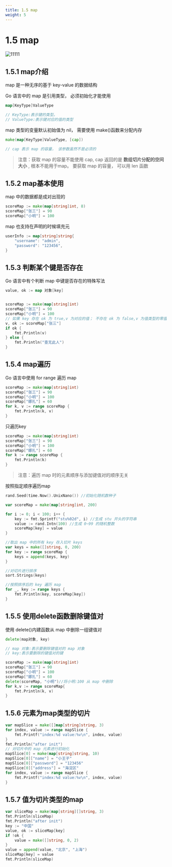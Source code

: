 ```yaml
---
title: 1.5 map
weight: 5
---
```


# 1.5 map



![11111](https://gitee.com/fidjiw/images/raw/master/img/11111.png)



## 1.5.1 map介绍

map 是一种无序的基于 key-value 的数据结构

Go 语言中的 map 是引用类型， 必须初始化才能使用  

```go
map[KeyType]ValueType

// KeyType:表示键的类型。
// ValueType:表示键对应的值的类型
```

map 类型的变量默认初始值为 nil， 需要使用 make()函数来分配内存  

```go
make(map[KeyType]ValueType, [cap])

// cap 表示 map 的容量， 该参数虽然不是必须的
```

> 注意：获取 map 的容量不能使用 cap, cap 返回的是 **数组切片分配的空间大小** , 根本不能用于map。 要获取 map 的容量， 可以用 len 函数  



## 1.5.2 map基本使用

map 中的数据都是成对出现的  

```go
scoreMap := make(map[string]int, 8)
scoreMap["张三"] = 90
scoreMap["小明"] = 100
```

map 也支持在声明的时候填充元  

```go
userInfo := map[string]string{
    "username": "admin",
    "password": "123456",
}
```



## 1.5.3 判断某个键是否存在

Go 语言中有个判断 map 中键是否存在的特殊写法  

```go
value, ok := map 对象[key]
```



```go

scoreMap := make(map[string]int)
scoreMap["张三"] = 90
scoreMap["小明"] = 100
// 如果 key 存在 ok 为 true,v 为对应的值； 不存在 ok 为 false,v 为值类型的零值
v, ok := scoreMap["张三"]
if ok {
	fmt.Println(v)
} else {
	fmt.Println("查无此人")
}
```



## 1.5.4 map遍历

Go 语言中使用 for range 遍历 map  

```go
scoreMap := make(map[string]int)
scoreMap["张三"] = 90
scoreMap["小明"] = 100
scoreMap["娜扎"] = 60
for k, v := range scoreMap {
	fmt.Println(k, v)
}
```

只遍历key

```go
scoreMap := make(map[string]int)
scoreMap["张三"] = 90
scoreMap["小明"] = 100
scoreMap["娜扎"] = 60
for k := range scoreMap {
	fmt.Println(k)
}
```

> 注意：遍历 map 时的元素顺序与添加键值对的顺序无关  

按照指定顺序遍历map

```go
rand.Seed(time.Now().UnixNano()) //初始化随机数种子

var scoreMap = make(map[string]int, 200)

for i := 0; i < 100; i++ {
    key := fmt.Sprintf("stu%02d", i) //生成 stu 开头的字符串
    value := rand.Intn(100) //生成 0~99 的随机整数
    scoreMap[key] = value
} 

//取出 map 中的所有 key 存入切片 keys
var keys = make([]string, 0, 200)
for key := range scoreMap {
	keys = append(keys, key)
} 

//对切片进行排序
sort.Strings(keys)

//按照排序后的 key 遍历 map
for _, key := range keys {
	fmt.Println(key, scoreMap[key])
}
```



## 1.5.5 使用delete函数删除键值对

使用 delete()内建函数从 map 中删除一组键值对  

```go
delete(map对象, key)

// map 对象:表示要删除键值对的 map 对象
// key:表示要删除的键值对的键
```

```go
scoreMap := make(map[string]int)
scoreMap["张三"] = 90
scoreMap["小明"] = 100
scoreMap["娜扎"] = 60
delete(scoreMap, "小明")//将小明:100 从 map 中删除
for k,v := range scoreMap{
	fmt.Println(k, v)
}
```



## 1.5.6 元素为map类型的切片

```go
var mapSlice = make([]map[string]string, 3)
for index, value := range mapSlice {
	fmt.Printf("index:%d value:%v\n", index, value)
} 
fmt.Println("after init")
// 对切片中的 map 元素进行初始化
mapSlice[0] = make(map[string]string, 10)
mapSlice[0]["name"] = "小王子"
mapSlice[0]["password"] = "123456"
mapSlice[0]["address"] = "海淀区"
for index, value := range mapSlice {
	fmt.Printf("index:%d value:%v\n", index, value)
}
```



## 1.5.7 值为切片类型的map

```go
var sliceMap = make(map[string][]string, 3)
fmt.Println(sliceMap)
fmt.Println("after init")
key := "中国"
value, ok := sliceMap[key]
if !ok {
	value = make([]string, 0, 2)
}
value = append(value, "北京", "上海")
sliceMap[key] = value
fmt.Println(sliceMap)
```


